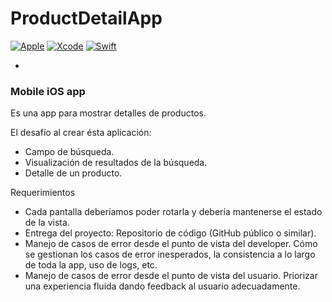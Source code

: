 # ProductDetailApp


[![Apple](https://img.shields.io/badge/iOS-999999?style=for-the-badge&logo=apple&logoColor=white&labelColor=101010)]()
[![Xcode](https://img.shields.io/badge/Xcode-1575F9?style=for-the-badge&logo=xcode&logoColor=white&labelColor=101010)]()
[![Swift](https://img.shields.io/badge/Swift-FA7343?style=for-the-badge&logo=swift&logoColor=white&labelColor=101010)]()

-
### Mobile iOS app

Es una app para mostrar detalles de productos.


El desafío al crear ésta aplicación:

- Campo de búsqueda.
- Visualización de resultados de la búsqueda.
- Detalle de un producto.

Requerimientos
-  Cada pantalla deberíamos poder rotarla y debería mantenerse el estado de la vista.
-  Entrega del proyecto:
Repositorio de código (GitHub público o similar).
-  Manejo de casos de error desde el punto de vista del developer.
Cómo se gestionan los casos de error inesperados, la consistencia a lo largo de toda la
app, uso de logs, etc.
-  Manejo de casos de error desde el punto de vista del usuario.
Priorizar una experiencia fluida dando feedback al usuario adecuadamente.


